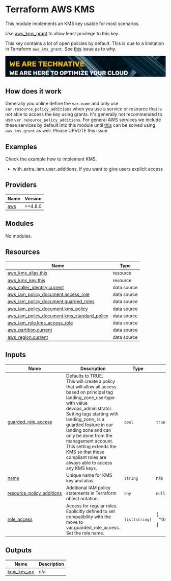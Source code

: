 # Terraform AWS KMS

This module implements an KMS key usable for most scenarios.

Use
[aws_kms_grant](https://registry.terraform.io/providers/hashicorp/aws/latest/docs/resources/kms_grant)
to allow least privilege to this key.

This key contains a lot of open policies by default. This is due to a
limitation in Terraform `aws_kms_grant`. See
[this](https://github.com/hashicorp/terraform-provider-aws/issues/13994) issue
as to why.

[![](we-are-technative.png)](https://www.technative.nl)

## How does it work

Generally you online define the `var.name` and only use
`var.resource_policy_additions` when you use a service or resource that is not
able to access the key using grants. It's generally not recommended to use
`var.resource_policy_additions`. For general AWS services we include these
services by default into this module until
[this](https://github.com/hashicorp/terraform-provider-aws/issues/13994) can be
solved using `aws_kms_grant` as well. Please UPVOTE this issue.

## Examples

Check the example how to implement KMS.

- with_extra_iam_user_additions, if you want to give users explicit access

<!-- BEGIN_TF_DOCS -->
## Providers

| Name | Version |
|------|---------|
| <a name="provider_aws"></a> [aws](#provider\_aws) | >=4.8.0 |

## Modules

No modules.

## Resources

| Name | Type |
|------|------|
| [aws_kms_alias.this](https://registry.terraform.io/providers/hashicorp/aws/latest/docs/resources/kms_alias) | resource |
| [aws_kms_key.this](https://registry.terraform.io/providers/hashicorp/aws/latest/docs/resources/kms_key) | resource |
| [aws_caller_identity.current](https://registry.terraform.io/providers/hashicorp/aws/latest/docs/data-sources/caller_identity) | data source |
| [aws_iam_policy_document.access_role](https://registry.terraform.io/providers/hashicorp/aws/latest/docs/data-sources/iam_policy_document) | data source |
| [aws_iam_policy_document.guarded_roles](https://registry.terraform.io/providers/hashicorp/aws/latest/docs/data-sources/iam_policy_document) | data source |
| [aws_iam_policy_document.kms_policy](https://registry.terraform.io/providers/hashicorp/aws/latest/docs/data-sources/iam_policy_document) | data source |
| [aws_iam_policy_document.kms_standard_policy](https://registry.terraform.io/providers/hashicorp/aws/latest/docs/data-sources/iam_policy_document) | data source |
| [aws_iam_role.kms_access_role](https://registry.terraform.io/providers/hashicorp/aws/latest/docs/data-sources/iam_role) | data source |
| [aws_partition.current](https://registry.terraform.io/providers/hashicorp/aws/latest/docs/data-sources/partition) | data source |
| [aws_region.current](https://registry.terraform.io/providers/hashicorp/aws/latest/docs/data-sources/region) | data source |

## Inputs

| Name | Description | Type | Default | Required |
|------|-------------|------|---------|:--------:|
| <a name="input_guarded_role_access"></a> [guarded\_role\_access](#input\_guarded\_role\_access) | Defaults to TRUE.<br>This will create a policy that will allow all access based on principal tag landing\_zone\_usertype with value devops\_administrator.<br>Setting tags starting with landing\_zone\_ is a guarded feature in our landing zone and can only be done from the management account.<br>This setting extends the KMS so that these compliant roles are always able to access any KMS keys. | `bool` | `true` | no |
| <a name="input_name"></a> [name](#input\_name) | Unique name for KMS key and alias. | `string` | n/a | yes |
| <a name="input_resource_policy_additions"></a> [resource\_policy\_additions](#input\_resource\_policy\_additions) | Additional IAM policy statements in Terraform object notation. | `any` | `null` | no |
| <a name="input_role_access"></a> [role\_access](#input\_role\_access) | Access for regular roles. Explicitly defined to set compatibility with the move to var.guarded\_role\_access. Set the role name. | `list(string)` | <pre>[<br>  "OrganizationAccountAccessRole"<br>]</pre> | no |

## Outputs

| Name | Description |
|------|-------------|
| <a name="output_kms_key_arn"></a> [kms\_key\_arn](#output\_kms\_key\_arn) | n/a |
<!-- END_TF_DOCS -->
